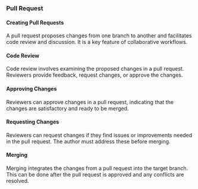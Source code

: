 ### Pull Request

#### Creating Pull Requests
A pull request proposes changes from one branch to another and facilitates code review and discussion. It is a key feature of collaborative workflows.

#### Code Review
Code review involves examining the proposed changes in a pull request. Reviewers provide feedback, request changes, or approve the changes.

#### Approving Changes
Reviewers can approve changes in a pull request, indicating that the changes are satisfactory and ready to be merged.

#### Requesting Changes
Reviewers can request changes if they find issues or improvements needed in the pull request. The author must address these before merging.

#### Merging
Merging integrates the changes from a pull request into the target branch. This can be done after the pull request is approved and any conflicts are resolved.